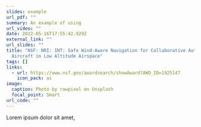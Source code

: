 ```yaml
---
slides: example
url_pdf: ""
summary: An example of using
url_video: ""
date: 2022-05-16T17:55:42.929Z
external_link: ""
url_slides: ""
title: "NSF: NRI: INT: Safe Wind-Aware Navigation for Collaborative Autonomous
  Aircraft in Low Altitude Airspace"
tags: []
links:
  - url: https://www.nsf.gov/awardsearch/showAward?AWD_ID=1925147
    icon_pack: ai
image:
  caption: Photo by rawpixel on Unsplash
  focal_point: Smart
url_code: ""
---
```

Lorem ipsum dolor sit amet,